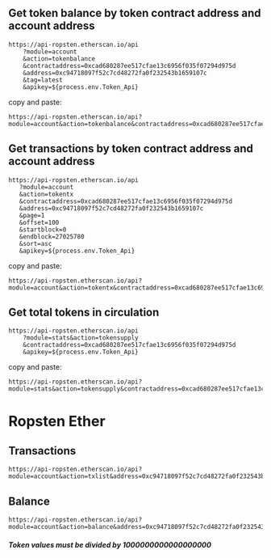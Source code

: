 ## Get token balance by token contract address and account address

```
https://api-ropsten.etherscan.io/api
    ?module=account
    &action=tokenbalance
    &contractaddress=0xcad680287ee517cfae13c6956f035f07294d975d
    &address=0xc94718097f52c7cd48272fa0f232543b1659107c
    &tag=latest
    &apikey=${process.env.Token_Api}
```

copy and paste:

```
https://api-ropsten.etherscan.io/api?module=account&action=tokenbalance&contractaddress=0xcad680287ee517cfae13c6956f035f07294d975d&address=0xc94718097f52c7cd48272fa0f232543b1659107c&tag=latest&apikey=${process.env.Token_Api}
```

## Get transactions by token contract address and account address

```
https://api-ropsten.etherscan.io/api
   ?module=account
   &action=tokentx
   &contractaddress=0xcad680287ee517cfae13c6956f035f07294d975d
   &address=0xc94718097f52c7cd48272fa0f232543b1659107c
   &page=1
   &offset=100
   &startblock=0
   &endblock=27025780
   &sort=asc
   &apikey=${process.env.Token_Api}
```

copy and paste:
```
https://api-ropsten.etherscan.io/api?module=account&action=tokentx&contractaddress=0xcad680287ee517cfae13c6956f035f07294d975d&address=0xc94718097f52c7cd48272fa0f232543b1659107c&page=1&offset=100&startblock=0&endblock=27025780&sort=asc&apikey=${process.env.Token_Api}
```

## Get total tokens in circulation

```
https://api-ropsten.etherscan.io/api
    ?module=stats&action=tokensupply
    &contractaddress=0xcad680287ee517cfae13c6956f035f07294d975d
    &apikey=${process.env.Token_Api}
```


copy and paste:

```
https://api-ropsten.etherscan.io/api?module=stats&action=tokensupply&contractaddress=0xcad680287ee517cfae13c6956f035f07294d975d&apikey=${process.env.Token_Api}
```



# Ropsten Ether

## Transactions

```
https://api-ropsten.etherscan.io/api?module=account&action=txlist&address=0xc94718097f52c7cd48272fa0f232543b1659107c&startblock=0&endblock=99999999&page=1&offset=10&sort=asc&apikey=${process.env.Token_Api}
```

## Balance

```
https://api-ropsten.etherscan.io/api?module=account&action=balance&address=0xc94718097f52c7cd48272fa0f232543b1659107c&tag=latest&apikey=${process.env.Token_Api}
```

##### Token values must be divided by 1000000000000000000